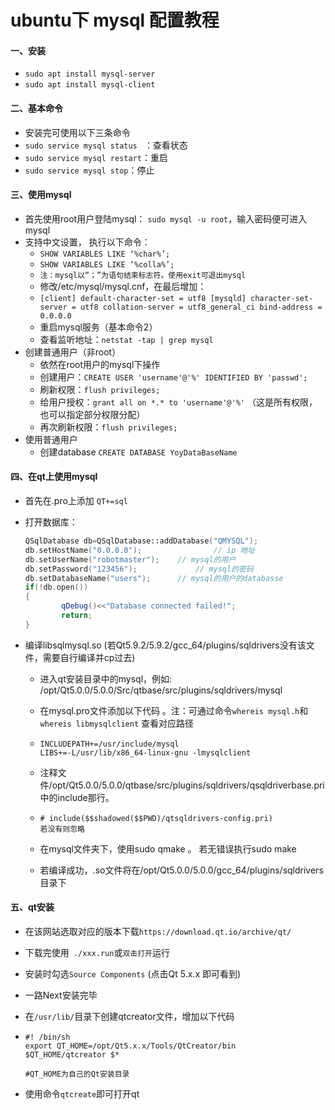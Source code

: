 # ubuntu下 mysql 配置教程

#### 一、安装

* `sudo apt install mysql-server`
* `sudo apt install mysql-client`



#### 二、基本命令

* 安装完可使用以下三条命令
* `sudo service mysql status ` ：查看状态
* `sudo service mysql restart`：重启
* `sudo service mysql stop`：停止



#### 三、使用mysql

* 首先使用root用户登陆mysql： `sudo mysql -u root`，输入密码便可进入mysql
* 支持中文设置， 执行以下命令：
  * `SHOW VARIABLES LIKE ‘%char%’;`
  * `SHOW VARIABLES LIKE ‘%colla%’;`
  * `注：mysql以“；”为语句结束标志符。使用exit可退出mysql`
  * 修改/etc/mysql/mysql.cnf，在最后增加：
  * `[client]
     default-character-set = utf8
     [mysqld]
     character-set-server = utf8
     collation-server = utf8_general_ci
     bind-address = 0.0.0.0`
  * 重启mysql服务（基本命令2）
  * 查看监听地址：`netstat -tap | grep mysql`
* 创建普通用户（非root）
  * 依然在root用户的mysql下操作
  * 创建用户：`CREATE USER 'username'@'%' IDENTIFIED BY 'passwd';`
  * 刷新权限：`flush privileges;`
  * 给用户授权：`grant all on *.* to 'username'@'%'` （这是所有权限，也可以指定部分权限分配）
  * 再次刷新权限：`flush privileges;`
* 使用普通用户
  * 创建database `CREATE DATABASE YoyDataBaseName`



#### 四、在qt上使用mysql

* 首先在.pro上添加 `QT+=sql`

* 打开数据库：

  ```c++
  QSqlDatabase db=QSqlDatabase::addDatabase("QMYSQL");
  db.setHostName("0.0.0.0");				// ip 地址
  db.setUserName("robotmaster");	// mysql的用户
  db.setPassword("123456");				// mysql的密码
  db.setDatabaseName("users");		// mysql的用户的databasse
  if(!db.open())
  {
          qDebug()<<"Database connected failed!";
          return;
  }
  ```

* 编译libsqlmysql.so (若Qt5.9.2/5.9.2/gcc_64/plugins/sqldrivers没有该文件，需要自行编译并cp过去)

  * 进入qt安装目录中的mysql，例如: /opt/Qt5.0.0/5.0.0/Src/qtbase/src/plugins/sqldrivers/mysql

  * 在mysql.pro文件添加以下代码 。注：可通过命令`whereis mysql.h`和`whereis libmysqlclient` 查看对应路径

  * ```properties
    INCLUDEPATH+=/usr/include/mysql
    LIBS+=-L/usr/lib/x86_64-linux-gnu -lmysqlclient
    ```

  * 注释文件/opt/Qt5.0.0/5.0.0/qtbase/src/plugins/sqldrivers/qsqldriverbase.pri中的include那行。

  * ```properties
    # include($$shadowed($$PWD)/qtsqldrivers-config.pri)
    若没有则忽略
    ```

  * 在mysql文件夹下，使用sudo qmake 。 若无错误执行sudo make

  * 若编译成功，.so文件将在/opt/Qt5.0.0/5.0.0/gcc_64/plugins/sqldrivers目录下



#### 五、qt安装

* 在该网站选取对应的版本下载`https://download.qt.io/archive/qt/`

* 下载完使用` ./xxx.run`或`双击打开`运行

* 安装时勾选`Source Components` (点击Qt 5.x.x 即可看到)

* 一路Next安装完毕

* 在`/usr/lib/`目录下创建qtcreator文件，增加以下代码

* ```
  #! /bin/sh
  export QT_HOME=/opt/Qt5.x.x/Tools/QtCreator/bin
  $QT_HOME/qtcreator $*
  
  #QT_HOME为自己的Qt安装目录
  ```

* 使用命令`qtcreate`即可打开qt
